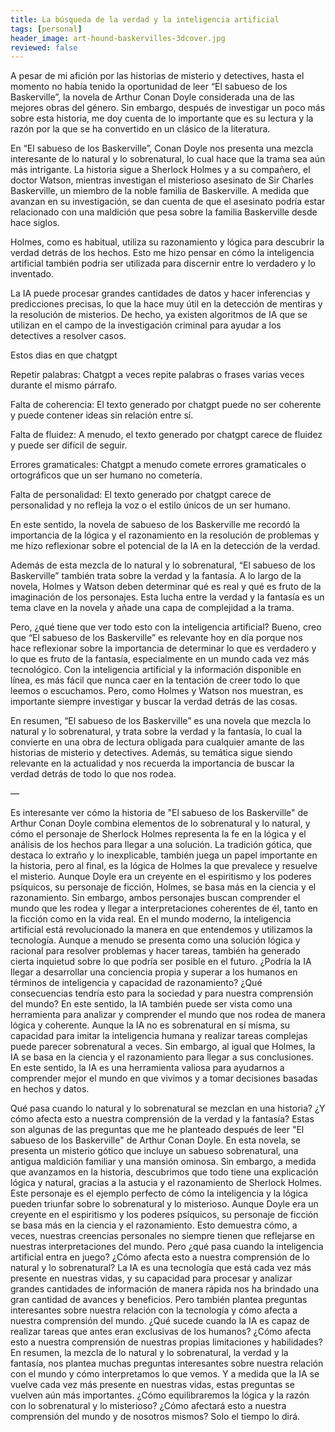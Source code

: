 ```yaml
---
title: La búsqueda de la verdad y la inteligencia artificial
tags: [personal]
header_image: art-hound-baskervilles-3dcover.jpg
reviewed: false
---
```

A pesar de mi afición por las historias de misterio y detectives, hasta el momento no había tenido la oportunidad de leer “El sabueso de los Baskerville”, la novela de Arthur Conan Doyle considerada una de las mejores obras del género. Sin embargo, después de investigar un poco más sobre esta historia, me doy cuenta de lo importante que es su lectura y la razón por la que se ha convertido en un clásico de la literatura. 

En “El sabueso de los Baskerville”, Conan Doyle nos presenta una mezcla interesante de lo natural y lo sobrenatural, lo cual hace que la trama sea aún más intrigante. La historia sigue a Sherlock Holmes y a su compañero, el doctor Watson, mientras investigan el misterioso asesinato de Sir Charles Baskerville, un miembro de la noble familia de Baskerville. A medida que avanzan en su investigación, se dan cuenta de que el asesinato podría estar relacionado con una maldición que pesa sobre la familia Baskerville desde hace siglos.

Holmes, como es habitual, utiliza su razonamiento y lógica para descubrir la verdad detrás de los hechos. Esto me hizo pensar en cómo la inteligencia artificial también podria ser utilizada para discernir entre lo verdadero y lo inventado. 

La IA puede procesar grandes cantidades de datos y hacer inferencias y predicciones precisas, lo que la hace muy útil en la detección de mentiras y la resolución de misterios. De hecho, ya existen algoritmos de IA que se utilizan en el campo de la investigación criminal para ayudar a los detectives a resolver casos. 

Estos dias en que chatgpt 

Repetir palabras: Chatgpt a veces repite palabras o frases varias veces durante el mismo párrafo.

Falta de coherencia: El texto generado por chatgpt puede no ser coherente y puede contener ideas sin relación entre sí.

Falta de fluidez: A menudo, el texto generado por chatgpt carece de fluidez y puede ser difícil de seguir.

Errores gramaticales: Chatgpt a menudo comete errores gramaticales o ortográficos que un ser humano no cometería.

Falta de personalidad: El texto generado por chatgpt carece de personalidad y no refleja la voz o el estilo únicos de un ser humano.

En este sentido, la novela de sabueso de los Baskerville me recordó la importancia de la lógica y el razonamiento en la resolución de problemas y me hizo reflexionar sobre el potencial de la IA en la detección de la verdad.

Además de esta mezcla de lo natural y lo sobrenatural, “El sabueso de los Baskerville” también trata sobre la verdad y la fantasía. A lo largo de la novela, Holmes y Watson deben determinar qué es real y qué es fruto de la imaginación de los personajes. Esta lucha entre la verdad y la fantasía es un tema clave en la novela y añade una capa de complejidad a la trama.

Pero, ¿qué tiene que ver todo esto con la inteligencia artificial? Bueno, creo que “El sabueso de los Baskerville” es relevante hoy en día porque nos hace reflexionar sobre la importancia de determinar lo que es verdadero y lo que es fruto de la fantasía, especialmente en un mundo cada vez más tecnológico. Con la inteligencia artificial y la información disponible en línea, es más fácil que nunca caer en la tentación de creer todo lo que leemos o escuchamos. Pero, como Holmes y Watson nos muestran, es importante siempre investigar y buscar la verdad detrás de las cosas.

En resumen, “El sabueso de los Baskerville” es una novela que mezcla lo natural y lo sobrenatural, y trata sobre la verdad y la fantasía, lo cual la convierte en una obra de lectura obligada para cualquier amante de las historias de misterio y detectives. Además, su temática sigue siendo relevante en la actualidad y nos recuerda la importancia de buscar la verdad detrás de todo lo que nos rodea.

—


Es interesante ver cómo la historia de "El sabueso de los Baskerville" de Arthur Conan Doyle combina elementos de lo sobrenatural y lo natural, y cómo el personaje de Sherlock Holmes representa la fe en la lógica y el análisis de los hechos para llegar a una solución. La tradición gótica, que destaca lo extraño y lo inexplicable, también juega un papel importante en la historia, pero al final, es la lógica de Holmes la que prevalece y resuelve el misterio. Aunque Doyle era un creyente en el espiritismo y los poderes psíquicos, su personaje de ficción, Holmes, se basa más en la ciencia y el razonamiento. Sin embargo, ambos personajes buscan comprender el mundo que les rodea y llegar a interpretaciones coherentes de él, tanto en la ficción como en la vida real.
En el mundo moderno, la inteligencia artificial está revolucionado la manera en que entendemos y utilizamos la tecnología. Aunque a menudo se presenta como una solución lógica y racional para resolver problemas y hacer tareas, también ha generado cierta inquietud sobre lo que podría ser posible en el futuro. ¿Podría la IA llegar a desarrollar una conciencia propia y superar a los humanos en términos de inteligencia y capacidad de razonamiento? ¿Qué consecuencias tendría esto para la sociedad y para nuestra comprensión del mundo?
En este sentido, la IA también puede ser vista como una herramienta para analizar y comprender el mundo que nos rodea de manera lógica y coherente. Aunque la IA no es sobrenatural en sí misma, su capacidad para imitar la inteligencia humana y realizar tareas complejas puede parecer sobrenatural a veces. Sin embargo, al igual que Holmes, la IA se basa en la ciencia y el razonamiento para llegar a sus conclusiones. En este sentido, la IA es una herramienta valiosa para ayudarnos a comprender mejor el mundo en que vivimos y a tomar decisiones basadas en hechos y datos.




Qué pasa cuando lo natural y lo sobrenatural se mezclan en una historia? ¿Y cómo afecta esto a nuestra comprensión de la verdad y la fantasía? Estas son algunas de las preguntas que me he planteado después de leer "El sabueso de los Baskerville" de Arthur Conan Doyle.
En esta novela, se presenta un misterio gótico que incluye un sabueso sobrenatural, una antigua maldición familiar y una mansión ominosa. Sin embargo, a medida que avanzamos en la historia, descubrimos que todo tiene una explicación lógica y natural, gracias a la astucia y el razonamiento de Sherlock Holmes.
Este personaje es el ejemplo perfecto de cómo la inteligencia y la lógica pueden triunfar sobre lo sobrenatural y lo misterioso. Aunque Doyle era un creyente en el espiritismo y los poderes psíquicos, su personaje de ficción se basa más en la ciencia y el razonamiento. Esto demuestra cómo, a veces, nuestras creencias personales no siempre tienen que reflejarse en nuestras interpretaciones del mundo.
Pero ¿qué pasa cuando la inteligencia artificial entra en juego? ¿Cómo afecta esto a nuestra comprensión de lo natural y lo sobrenatural? La IA es una tecnología que está cada vez más presente en nuestras vidas, y su capacidad para procesar y analizar grandes cantidades de información de manera rápida nos ha brindado una gran cantidad de avances y beneficios.
Pero también plantea preguntas interesantes sobre nuestra relación con la tecnología y cómo afecta a nuestra comprensión del mundo. ¿Qué sucede cuando la IA es capaz de realizar tareas que antes eran exclusivas de los humanos? ¿Cómo afecta esto a nuestra comprensión de nuestras propias limitaciones y habilidades?
En resumen, la mezcla de lo natural y lo sobrenatural, la verdad y la fantasía, nos plantea muchas preguntas interesantes sobre nuestra relación con el mundo y cómo interpretamos lo que vemos. Y a medida que la IA se vuelve cada vez más presente en nuestras vidas, estas preguntas se vuelven aún más importantes. ¿Cómo equilibraremos la lógica y la razón con lo sobrenatural y lo misterioso? ¿Cómo afectará esto a nuestra comprensión del mundo y de nosotros mismos? Solo el tiempo lo dirá.
